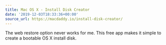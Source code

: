 ```yaml
---
title: Mac OS X - Install Disk Creator
date: '2019-12-03T18:33:36+00:00'
source_url: https://macdaddy.io/install-disk-creator/
---
```

The web restore option never works for me. This free app makes it simple to create a bootable OS X install disk.

